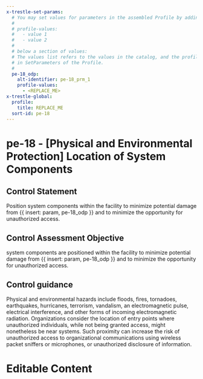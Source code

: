 ```yaml
---
x-trestle-set-params:
  # You may set values for parameters in the assembled Profile by adding
  #
  # profile-values:
  #   - value 1
  #   - value 2
  #
  # below a section of values:
  # The values list refers to the values in the catalog, and the profile-values represent values
  # in SetParameters of the Profile.
  #
  pe-18_odp:
    alt-identifier: pe-18_prm_1
    profile-values:
      - <REPLACE_ME>
x-trestle-global:
  profile:
    title: REPLACE_ME
  sort-id: pe-18
---
```


# pe-18 - \[Physical and Environmental Protection\] Location of System Components

## Control Statement

Position system components within the facility to minimize potential damage from {{ insert: param, pe-18_odp }} and to minimize the opportunity for unauthorized access.

## Control Assessment Objective

system components are positioned within the facility to minimize potential damage from {{ insert: param, pe-18_odp }} and to minimize the opportunity for unauthorized access.

## Control guidance

Physical and environmental hazards include floods, fires, tornadoes, earthquakes, hurricanes, terrorism, vandalism, an electromagnetic pulse, electrical interference, and other forms of incoming electromagnetic radiation. Organizations consider the location of entry points where unauthorized individuals, while not being granted access, might nonetheless be near systems. Such proximity can increase the risk of unauthorized access to organizational communications using wireless packet sniffers or microphones, or unauthorized disclosure of information.

# Editable Content

<!-- Make additions and edits below -->
<!-- The above represents the contents of the control as received by the profile, prior to additions. -->
<!-- If the profile makes additions to the control, they will appear below. -->
<!-- The above markdown may not be edited but you may edit the content below, and/or introduce new additions to be made by the profile. -->
<!-- If there is a yaml header at the top, parameter values may be edited. Use --set-parameters to incorporate the changes during assembly. -->
<!-- The content here will then replace what is in the profile for this control, after running profile-assemble. -->
<!-- The current profile has no added parts for this control, but you may add new ones here. -->
<!-- Each addition must have a heading either of the form ## Control my_addition_name -->
<!-- or ## Part a. (where the a. refers to one of the control statement labels.) -->
<!-- "## Control" parts are new parts added after the statement part. -->
<!-- "## Part" parts are new parts added into the top-level statement part with that label. -->
<!-- Subparts may be added with nested hash levels of the form ### My Subpart Name -->
<!-- underneath the parent ## Control or ## Part being added -->
<!-- See https://ibm.github.io/compliance-trestle/tutorials/ssp_profile_catalog_authoring/ssp_profile_catalog_authoring for guidance. -->
